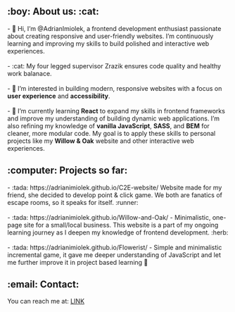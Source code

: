 <h2>:boy: About us: :cat:</h1>
- 👋 Hi, I’m @AdrianImiolek, a frontend development enthusiast passionate about creating responsive and user-friendly websites. I’m continuously learning and improving my skills to build polished and interactive web experiences. </br ></br >
- :cat: My four legged supervisor Zrazik ensures code quality and healthy work balanace. </br ></br >
- 👀 I’m interested in building modern, responsive websites with a focus on <b>user experience</b> and <b>accessibility</b>. </br ></br >
- 🌱 I’m currently learning <b>React</b> to expand my skills in frontend frameworks and improve my understanding of building dynamic web applications. I’m also refining my knowledge of <b>vanilla JavaScript</b>, <b>SASS</b>, and <b>BEM</b> for cleaner, more modular code. My goal is to apply these skills to personal projects like my <b>Willow & Oak</b> website and other interactive web experiences. 
<h2>:computer: Projects so far:</h2>
- :tada: https://adrianimiolek.github.io/C2E-website/ Website made for my friend, she decided to develop point & click game. We both are fanatics of escape rooms, so it speaks for itself. :runner: </br></br >
- :tada: https://adrianimiolek.github.io/Willow-and-Oak/ - Minimalistic, one-page site for a small/local business. This website is a part of my ongoing learning journey as I deepen my knowledge of frontend development. :herb:
</br></br>
- :tada: https://adrianimiolek.github.io/Flowerist/ - Simple and minimalistic incremental game, it gave me deeper understanding of JavaScript and let me further improve it in project based learning 💮 </br>
<h2>:email: Contact:</h2>
You can reach me at: <a href="https://adek.dev/">LINK</a>
